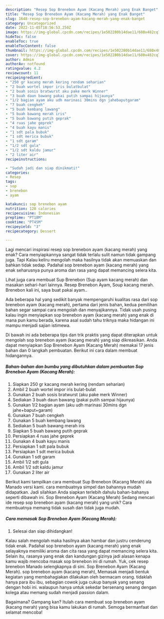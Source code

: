 ```yaml
---
description: "Resep Sop Brenebon Ayam (Kacang Merah) yang Enak Banget"
title: "Resep Sop Brenebon Ayam (Kacang Merah) yang Enak Banget"
slug: 1648-resep-sop-brenebon-ayam-kacang-merah-yang-enak-banget
category: Uncategorized
date: 2022-11-05T18:56:53.250Z
image: https://img-global.cpcdn.com/recipes/1e502280b14dae11/680x482cq70/sop-brenebon-ayam-kacang-merah-foto-resep-utama.jpg
hideToc: false
enableToc: true
enableTocContent: false
thumbnail: https://img-global.cpcdn.com/recipes/1e502280b14dae11/680x482cq70/sop-brenebon-ayam-kacang-merah-foto-resep-utama.jpg
cover: https://img-global.cpcdn.com/recipes/1e502280b14dae11/680x482cq70/sop-brenebon-ayam-kacang-merah-foto-resep-utama.jpg
author: Admin
authorAv: notfound
ratingvalue: 4.2
reviewcount: 11
recipeingredient:
- "250 gr kacang merah kering rendam seharian"
- "2 buah wortel impor iris bulatbulat"
- "2 buah sosis bratwurst aku pake merk Winner"
- "3 buah daun bawang pakai putih sampai hijaunya"
- "1/2 bagian ayam aku udh marinasi 30mins dgn jahebaputgaram"
- "7 buah cengkeh"
- "5 buah kembang lawang"
- "5 buah bawang merah iris"
- "5 buah bawang putih geprak"
- "4 ruas jahe geprek"
- "4 buah kayu manis"
- "1 sdt pala bubuk"
- "1 sdt merica bubuk"
- "1 sdt garam"
- "1/2 sdt gula"
- "1/2 sdt kaldu jamur"
- "2 liter air"
recipeinstructions:

- "Sudah jadi dan siap dinikmati!"
categories:
- Resep
tags:
- sop
- brenebon
- ayam

katakunci: sop brenebon ayam 
nutrition: 128 calories
recipecuisine: Indonesian
preptime: "PT18M"
cooktime: "PT45M"
recipeyield: "3"
recipecategory: Dessert

---
```



Lagi mencari inspirasi resep sop brenebon ayam (kacang merah) yang enak? Cara menyiapkannya sangat tidak terlalu sulit namun tidak gampang juga. Tapi Kalau keliru mengolah maka hasilnya tidak akan memuaskan dan bahkan tidak sedap. Padahal sop brenebon ayam (kacang merah) yang enak seharusnya punya aroma dan rasa yang dapat memancing selera kita.


Lihat juga cara membuat Sup Brenebon (Sup ayam kacang merah) dan masakan sehari-hari lainnya. Resep Brenebon Ayam, Soup kacang merah. Brenebon kali ini, saya buat pakai ayam..

Ada beberapa hal yang sedikit banyak mempengaruhi kualitas rasa dari sop brenebon ayam (kacang merah), pertama dari jenis bahan, kedua pemilihan bahan segar sampai cara mengolah dan menyajikannya. Tidak usah pusing kalau ingin menyiapkan sop brenebon ayam (kacang merah) yang enak di mana pun kamu berada, karena asal sudah tahu triknya maka hidangan ini mampu menjadi sajian istimewa.


Di bawah ini ada beberapa tips dan trik praktis yang dapat diterapkan untuk mengolah sop brenebon ayam (kacang merah) yang siap dikreasikan. Anda dapat menyiapkan Sop Brenebon Ayam (Kacang Merah) memakai 17 jenis bahan dan 0 langkah pembuatan. Berikut ini cara dalam membuat hidangannya.

<!--inarticleads1-->

##### Bahan-bahan dan bumbu yang dibutuhkan dalam pembuatan Sop Brenebon Ayam (Kacang Merah):

1. Siapkan 250 gr kacang merah kering (rendam seharian)
1. Ambil 2 buah wortel impor iris bulat-bulat
1. Gunakan 2 buah sosis bratwurst (aku pake merk Winner)
1. Sediakan 3 buah daun bawang (pakai putih sampai hijaunya)
1. Gunakan 1/2 bagian ayam (aku udh marinasi 30mins dgn jahe+baput+garam)
1. Gunakan 7 buah cengkeh
1. Gunakan 5 buah kembang lawang
1. Sediakan 5 buah bawang merah iris
1. Siapkan 5 buah bawang putih geprak
1. Persiapkan 4 ruas jahe geprek
1. Gunakan 4 buah kayu manis
1. Persiapkan 1 sdt pala bubuk
1. Persiapkan 1 sdt merica bubuk
1. Gunakan 1 sdt garam
1. Ambil 1/2 sdt gula
1. Ambil 1/2 sdt kaldu jamur
1. Gunakan 2 liter air


Berikut kami tampilkan cara membuat Sup Brenebon (Kacang Merah) ala Manado versi kami. cara membuatnya simpel dan bahannya mudah didapatkan. Jadi silahkan Anda siapkan terlebih dahulu bahan-bahanya seperti dibawah ini. Sop Brenebon Ayam (Kacang Merah) Sedang mencari ide resep sop brenebon ayam (kacang merah) yang unik? Cara membuatnya memang tidak susah dan tidak juga mudah. 

<!--inarticleads2-->

##### Cara memasak Sop Brenebon Ayam (Kacang Merah):


1. Selesai dan siap dihidangkan!

Kalau salah mengolah maka hasilnya akan hambar dan justru cenderung tidak enak. Padahal sop brenebon ayam (kacang merah) yang enak selayaknya memiliki aroma dan cita rasa yang dapat memancing selera kita. Selain itu, rasanya yang enak dan kandungan gizinya jadi alasan kenapa kamu wajib mencoba masak sop brenebon ini di rumah. Yuk, cek resep brenebon Manado selengkapnya di sini. Sop Brenebon Ayam (Kacang Merah). sop brenebon ayam (kacang merah), Memasak menjadi bentuk kegiatan yang membahagiakan dilakukan oleh bermacam orang. tidaklah hanya para ibu ibu, sebagian cowok juga cukup banyak yang senang dengan hobi ini. walaupun hanya untuk sekedar bersenang senang dengan kolega atau memang sudah menjadi passion dalam. 

Bagaimana? Gampang kan? Itulah cara membuat sop brenebon ayam (kacang merah) yang bisa kamu lakukan di rumah. Semoga bermanfaat dan selamat mencoba!
